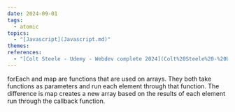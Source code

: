 ```yaml
---  
date: 2024-09-01  
tags:  
  - atomic  
topics:  
  - "[Javascript](Javascript.md)"  
themes:   
references:  
  - "[Colt Steele - Udemy - Webdev complete 2024](Colt%20Steele%20-%20Udemy%20-%20Webdev%20complete%202024.md)"  
---  
```

forEach and map are functions that are used on arrays. They both take functions as parameters and run each element through that function. The difference is map creates a new array based on the results of each element run through the callback function.